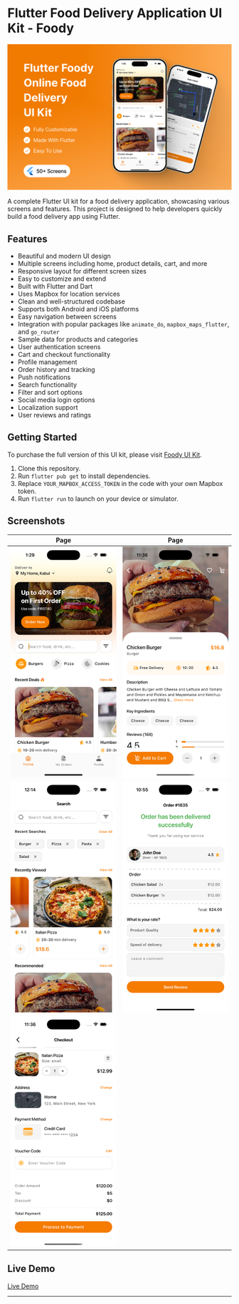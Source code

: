 # Flutter Food Delivery Application UI Kit - Foody

![Flutter Food Delivery Application UI Kit](assets/screenshots/flutter-foody-ui-kit.png)

A complete Flutter UI kit for a food delivery application, showcasing various screens and features. This project is designed to help developers quickly build a food delivery app using Flutter.

## Features
- Beautiful and modern UI design
- Multiple screens including home, product details, cart, and more
- Responsive layout for different screen sizes
- Easy to customize and extend
- Built with Flutter and Dart
- Uses Mapbox for location services
- Clean and well-structured codebase
- Supports both Android and iOS platforms
- Easy navigation between screens
- Integration with popular packages like `animate_do`, `mapbox_maps_flutter`, and `go_router`
- Sample data for products and categories
- User authentication screens
- Cart and checkout functionality
- Profile management
- Order history and tracking
- Push notifications
- Search functionality
- Filter and sort options
- Social media login options
- Localization support
- User reviews and ratings

## Getting Started
To purchase the full version of this UI kit, please visit [Foody UI Kit](https://afgprogrammer.com/flutter/foody-ui-kit).

1. Clone this repository.
2. Run `flutter pub get` to install dependencies.
3. Replace `YOUR_MAPBOX_ACCESS_TOKEN` in the code with your own Mapbox token.
4. Run `flutter run` to launch on your device or simulator.

## Screenshots

 | Page | Page
|---|---|
| <img src="assets/screenshots/flutter-foody-home-screen.png" width="400px" /> | <img src="assets/screenshots/flutter-foody-food-screen.png" width="400px" /> |
| <img src="assets/screenshots/flutter-foody-search-screen.png" width="400px" /> | <img src="assets/screenshots/flutter-foody-order-success.png" width="400px" /> |
| <img src="assets/screenshots/flutter-foody-checkout-screen.png" width="400px" /> |


## Live Demo
[Live Demo](https://afgprogrammer.com/flutter/foody-ui-kit)

---
